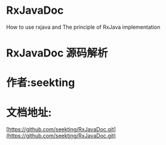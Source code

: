 # RxJavaDoc
How to use rxjava and The principle of RxJava implementation


# RxJavaDoc 源码解析
# 作者:seekting
# 文档地址:
[https://github.com/seekting/RxJavaDoc.git](https://github.com/seekting/RxJavaDoc.git)